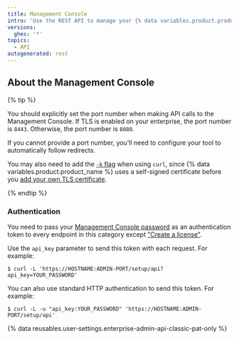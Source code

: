 ```yaml
---
title: Management Console
intro: 'Use the REST API to manage your {% data variables.product.product_name %} installation.'
versions:
  ghes: '*'
topics:
  - API
autogenerated: rest
---
```


## About the Management Console

{% tip %}

You should explicitly set the port number when making API calls to the Management Console. If TLS is enabled on your enterprise, the port number is `8443`. Otherwise, the port number is `8080`.

If you cannot provide a port number, you'll need to configure your tool to automatically follow redirects.

You may also need to add the [`-k` flag](http://curl.haxx.se/docs/manpage.html#-k) when using `curl`, since {% data variables.product.product_name %} uses a self-signed certificate before you [add your own TLS certificate](/admin/configuration/configuring-network-settings/configuring-tls).

{% endtip %}

### Authentication

You need to pass your [Management Console password](/admin/configuration/administering-your-instance-from-the-management-console) as an authentication token to every endpoint in this category except ["Create a license"](#create-a-github-enterprise-server-license).

Use the `api_key` parameter to send this token with each request. For example:

```shell
$ curl -L 'https://HOSTNAME:ADMIN-PORT/setup/api?api_key=YOUR_PASSWORD'
```

You can also use standard HTTP authentication to send this token. For example:

```shell
$ curl -L -u "api_key:YOUR_PASSWORD" 'https://HOSTNAME:ADMIN-PORT/setup/api'
```

{% data reusables.user-settings.enterprise-admin-api-classic-pat-only %}


<!-- Content after this section is automatically generated -->
